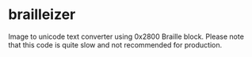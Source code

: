 # brailleizer
Image to unicode text converter using 0x2800 Braille block. Please note that this code is quite slow and not recommended for production.
